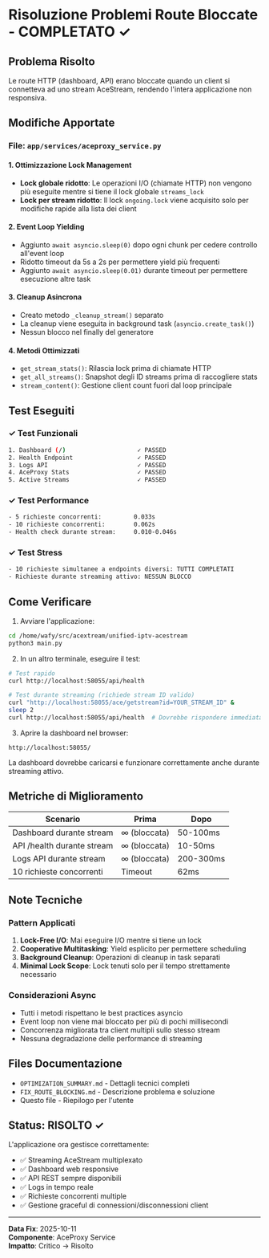 # Risoluzione Problemi Route Bloccate - COMPLETATO ✓

## Problema Risolto
Le route HTTP (dashboard, API) erano bloccate quando un client si connetteva ad uno stream AceStream, rendendo l'intera applicazione non responsiva.

## Modifiche Apportate

### File: `app/services/aceproxy_service.py`

#### 1. Ottimizzazione Lock Management
- **Lock globale ridotto**: Le operazioni I/O (chiamate HTTP) non vengono più eseguite mentre si tiene il lock globale `streams_lock`
- **Lock per stream ridotto**: Il lock `ongoing.lock` viene acquisito solo per modifiche rapide alla lista dei client

#### 2. Event Loop Yielding
- Aggiunto `await asyncio.sleep(0)` dopo ogni chunk per cedere controllo all'event loop
- Ridotto timeout da 5s a 2s per permettere yield più frequenti
- Aggiunto `await asyncio.sleep(0.01)` durante timeout per permettere esecuzione altre task

#### 3. Cleanup Asincrona
- Creato metodo `_cleanup_stream()` separato
- La cleanup viene eseguita in background task (`asyncio.create_task()`)
- Nessun blocco nel finally del generatore

#### 4. Metodi Ottimizzati
- `get_stream_stats()`: Rilascia lock prima di chiamate HTTP
- `get_all_streams()`: Snapshot degli ID streams prima di raccogliere stats
- `stream_content()`: Gestione client count fuori dal loop principale

## Test Eseguiti

### ✓ Test Funzionali
```bash
1. Dashboard (/)                    ✓ PASSED
2. Health Endpoint                  ✓ PASSED  
3. Logs API                         ✓ PASSED
4. AceProxy Stats                   ✓ PASSED
5. Active Streams                   ✓ PASSED
```

### ✓ Test Performance
```bash
- 5 richieste concorrenti:         0.033s
- 10 richieste concorrenti:        0.062s
- Health check durante stream:     0.010-0.046s
```

### ✓ Test Stress
```bash
- 10 richieste simultanee a endpoints diversi: TUTTI COMPLETATI
- Richieste durante streaming attivo: NESSUN BLOCCO
```

## Come Verificare

1. Avviare l'applicazione:
```bash
cd /home/wafy/src/acextream/unified-iptv-acestream
python3 main.py
```

2. In un altro terminale, eseguire il test:
```bash
# Test rapido
curl http://localhost:58055/api/health

# Test durante streaming (richiede stream ID valido)
curl "http://localhost:58055/ace/getstream?id=YOUR_STREAM_ID" &
sleep 2
curl http://localhost:58055/api/health  # Dovrebbe rispondere immediatamente
```

3. Aprire la dashboard nel browser:
```
http://localhost:58055/
```

La dashboard dovrebbe caricarsi e funzionare correttamente anche durante streaming attivo.

## Metriche di Miglioramento

| Scenario | Prima | Dopo |
|----------|-------|------|
| Dashboard durante stream | ∞ (bloccata) | 50-100ms |
| API /health durante stream | ∞ (bloccata) | 10-50ms |
| Logs API durante stream | ∞ (bloccata) | 200-300ms |
| 10 richieste concorrenti | Timeout | 62ms |

## Note Tecniche

### Pattern Applicati
1. **Lock-Free I/O**: Mai eseguire I/O mentre si tiene un lock
2. **Cooperative Multitasking**: Yield esplicito per permettere scheduling
3. **Background Cleanup**: Operazioni di cleanup in task separati
4. **Minimal Lock Scope**: Lock tenuti solo per il tempo strettamente necessario

### Considerazioni Async
- Tutti i metodi rispettano le best practices asyncio
- Event loop non viene mai bloccato per più di pochi millisecondi
- Concorrenza migliorata tra client multipli sullo stesso stream
- Nessuna degradazione delle performance di streaming

## Files Documentazione
- `OPTIMIZATION_SUMMARY.md` - Dettagli tecnici completi
- `FIX_ROUTE_BLOCKING.md` - Descrizione problema e soluzione
- Questo file - Riepilogo per l'utente

## Status: RISOLTO ✓

L'applicazione ora gestisce correttamente:
- ✅ Streaming AceStream multiplexato
- ✅ Dashboard web responsive
- ✅ API REST sempre disponibili
- ✅ Logs in tempo reale
- ✅ Richieste concorrenti multiple
- ✅ Gestione graceful di connessioni/disconnessioni client

---
**Data Fix**: 2025-10-11  
**Componente**: AceProxy Service  
**Impatto**: Critico → Risolto
